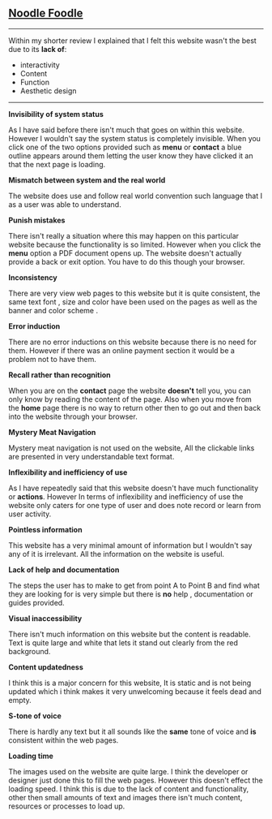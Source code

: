 


## [Noodle Foodle](http://www.noodlefoodle.co.uk/) ##

----------
Within my shorter review I explained that I felt this website wasn't the best due to its **lack of**:

 - interactivity
 - Content 
 - Function
 - Aesthetic design

----------
**Invisibility of system status**

As I have said before there isn't much that goes on within this website. However I wouldn't say the system status is completely invisible. When you click one of the two options provided such as **menu** or **contact** a blue outline appears around them letting the user know they have clicked it an that the next page is loading. 

**Mismatch between system and the real world**

The website does use and follow real world convention such language that I as a user was able to understand. 

**Punish mistakes**

There isn't really a situation where this may happen on this particular website because the functionality is so limited. However when you click the **menu** option a PDF document opens up. The website doesn't actually provide a back or exit option. You have to do this though your browser.

**Inconsistency**

There are very view web pages to this website but it is quite consistent, the same text font , size and color have been used on the pages as well as the banner and color scheme . 

**Error induction**

There are no error inductions on this website because there is no need for them. However if there was an online payment section it would be a problem not to have them.

**Recall rather than recognition**

When you are on the **contact** page the website **doesn't** tell you, you can only know by reading the content of the page. Also when you move from the **home** page there is no way to return other then to go out and then back into the website through your browser.

**Mystery Meat Navigation**

Mystery meat navigation is not used on the website, All the clickable links are presented in very understandable text format.

**Inflexibility and inefficiency of use** 

As I have repeatedly said that this website doesn't have much functionality or **actions**. However In terms of inflexibility and inefficiency of use the website only caters for one type of user and does note record or learn from user activity.

**Pointless information**

This website has a very minimal amount of information but I wouldn't say any of it is irrelevant. All the information on the website is useful.

**Lack of help and documentation**

The steps the user has to make to get from point A to Point B and find what they are looking for is very simple but there is **no** help , documentation or guides provided.

**Visual inaccessibility**

There isn't much information on this website but the content is readable. Text is quite large and white that lets it stand  out clearly from the red background.

**Content updatedness**

I think this is a major concern for this website, It is static and is not being updated which i think makes it very unwelcoming because it feels dead and empty. 

**S-tone of voice**

There is hardly any text but it all sounds like the **same** tone of voice and **is** consistent within the web pages.

**Loading time**

The images used on the website are quite large. I think the developer or designer just done this to fill the web pages. However this doesn't effect the loading speed. I think this is due to the lack of content and functionality, other then small amounts of text and images there isn't much content, resources or processes to load up. 